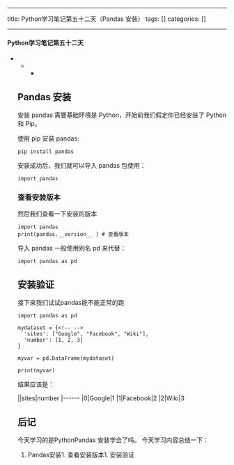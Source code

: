 
--- 
title:  Python学习笔记第五十二天（Pandas 安装） 
tags: []
categories: [] 

---


#### Python学习笔记第五十二天
- - <ul><li>


## Pandas 安装

安装 pandas 需要基础环境是 Python，开始前我们假定你已经安装了 Python 和 Pip。

使用 pip 安装 pandas:

```
pip install pandas

```

安装成功后，我们就可以导入 pandas 包使用：

```
import pandas

```

### 查看安装版本

然后我们查看一下安装的版本

```
import pandas
print(pandas.__version__ ) # 查看版本

```

导入 pandas 一般使用别名 pd 来代替：

```
import pandas as pd

```

## 安装验证

接下来我们试试pandas能不能正常的跑

```
import pandas as pd

mydataset = {<!-- -->
  'sites': ["Google", "Facebook", "Wiki"],
  'number': [1, 2, 3]
}

myvar = pd.DataFrame(mydataset)

print(myvar)

```

结果应该是：

||sites|number
|------
|0|Google|1
|1|Facebook|2
|2|Wiki|3

## 后记

今天学习的是PythonPandas 安装学会了吗。 今天学习内容总结一下：
1. Pandas安装1. 查看安装版本1. 安装验证